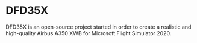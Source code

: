 # DFD35X
DFD35X is an open-source project started in order to create a realistic and high-quality Airbus A350 XWB for Microsoft Flight Simulator 2020.
